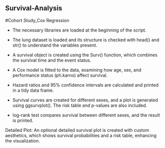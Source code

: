 ## Survival-Analysis
#Cohort Study_Cox Regression

- The necessary libraries are loaded at the beginning of the script.

- The lung dataset is loaded and its structure is checked with head() and str() to understand the variables present.

- A survival object is created using the Surv() function, which combines the survival time and the event status.

- A Cox model is fitted to the data, examining how age, sex, and performance status (ph.karno) affect survival.

- Hazard ratios and 95% confidence intervals are calculated and printed in a tidy data frame.

- Survival curves are created for different sexes, and a plot is generated using ggsurvplot(). The risk table and p-values are also included.

- log-rank test compares survival between different sexes, and the result is printed.

Detailed Plot: An optional detailed survival plot is created with custom aesthetics, which shows survival probabilities and a risk table, enhancing the visualization.

